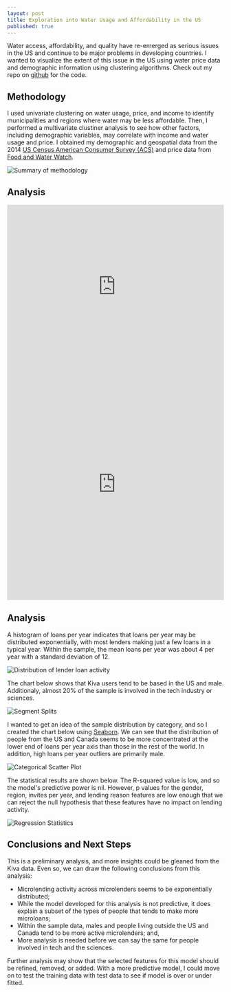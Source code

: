 ```yaml
---
layout: post
title: Exploration into Water Usage and Affordability in the US
published: true
---
```


Water access, affordability, and quality have re-emerged as serious issues in the US and continue to be major problems in developing countries. I wanted to visualize the extent of this issue in the US using water price data and demographic information using clustering algorithms. Check out my repo on [github](https://github.com/pgr-me/metis_projects/tree/master/fletcher) for the code. 

## Methodology

I used univariate clustering on water usage, price, and income to identify municipalities and regions where water may be less affordable. Then, I performed a multivariate clustiner analysis to see how other factors, including demographic variables, may correlate with income and water usage and price. I obtained my demographic and geospatial data from the 2014 [US Census American Consumer Survey (ACS)](https://www.census.gov/programs-surveys/acs/) and price data from [Food and Water Watch](http://www.foodandwaterwatch.org/insight/priceless-market-myth-water-pricing-reform).

![Summary of methodology]({{site.baseurl}}/pgr-me.github.io/images/003-water-methodology.png)

## Analysis


<iframe width="100%" height="400" frameborder="0" src="https://peter-gray-rasmussen.cartodb.com/viz/8c7b607a-17dc-11e6-9ba6-0e31c9be1b51/embed_map" allowfullscreen webkitallowfullscreen mozallowfullscreen oallowfullscreen msallowfullscreen></iframe> 

<iframe width="100%" height="520" frameborder="0" src="https://peter-gray-rasmussen.cartodb.com/viz/eadb8856-1dfa-11e6-add5-0e787de82d45/embed_map" allowfullscreen webkitallowfullscreen mozallowfullscreen oallowfullscreen msallowfullscreen></iframe>

## Analysis

A histogram of loans per year indicates that loans per year may be distributed exponentially, with most lenders making just a few loans  in a typical year. Within the sample, the mean loans per year was about 4 per year with a standard deviation of 12.

![Distribution of lender loan activity]({{site.baseurl}}/pgr-me.github.io/images/001-microlending-hist.png)

The chart below shows that Kiva users tend to be based in the US and male. Additionaly, almost 20% of the sample is involved in the tech industry or sciences.

![Segment Splits]({{site.baseurl}}/pgr-me.github.io/images/001-microlending-splits.png)

I wanted to get an idea of the sample distribution by category, and so I created the chart below using [Seaborn](https://stanford.edu/~mwaskom/software/seaborn/). We can see that the distribution of people from the US and Canada seems to be more concentrated at the lower end of loans per year axis than those in the rest of the world. In addition, high loans per year outliers are primarily male.

![Categorical Scatter Plot]({{site.baseurl}}/pgr-me.github.io/images/001-microlending-scatter.png)

The statistical results are shown below. The R-squared value is low, and so the model's predictive power is nil. However, p values for the gender, region, invites per year, and lending reason features are low enough that we can reject the null hypothesis that these features have no impact on lending activity.

![Regression Statistics]({{site.baseurl}}/pgr-me.github.io/images/001-microlending-regstats.png)

## Conclusions and Next Steps

This is a preliminary analysis, and more insights could be gleaned from the Kiva data. Even so, we can draw the following conclusions from this analysis:

- Microlending activity across microlenders seems to be exponentially distributed;
- While the model developed for this analysis is not predictive, it does explain a subset of the types of people that tends to make more microloans;
- Within the sample data, males and people living outside the US and Canada tend to be more active microlenders; and,
- More analysis is needed before we can say the same for people involved in tech and the sciences.

Further analysis may show that the selected features for this model should be refined, removed, or added. With a more predictive model, I could move on to test the training data with test data to see if model is over or under fitted.
